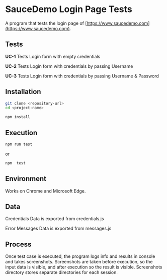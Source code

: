 # SauceDemo Login Page Tests

A program that tests the login page of [https://www.saucedemo.com](https://www.saucedemo.com).

## Tests
**UC-1** Tests Login form with empty credentials

**UC-2** Tests Login form with credentials by passing Username

**UC-3** Tests Login form with credentials by passing Username & Password

## Installation
```bash
git clone <repository-url>
cd <project-name>
```

```bash
npm install
```
## Execution

```bash
npm run test
```
or

```bash
npm  test
```
## Environment
Works on Chrome and Microsoft Edge.

## Data
Credentials Data is exported from credentials.js

Error Messages Data is exported from messages.js

## Process
Once test case is executed, the program logs info and results in console and takes screenshots. Screenshots are taken before execution, so the input data is visible, and after execution so the result is visible. Screenshots directory stores separate directories for each session.